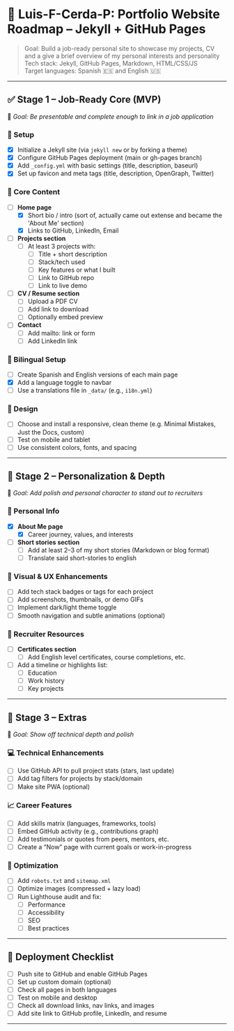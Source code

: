 # 📌 Luis-F-Cerda-P: Portfolio Website Roadmap – Jekyll + GitHub Pages

> Goal: Build a job-ready personal site to showcase my projects, CV and a give a brief overview of my personal interests and personality  
> Tech stack: Jekyll, GitHub Pages, Markdown, HTML/CSS/JS  
> Target languages: Spanish 🇪🇸 and English 🇺🇸

---

## ✅ Stage 1 – Job-Ready Core (MVP)
🎯 _Goal: Be presentable and complete enough to link in a job application_

### 🔹 Setup
- [X] Initialize a Jekyll site (via `jekyll new` or by forking a theme)
- [X] Configure GitHub Pages deployment (main or gh-pages branch)
- [X] Add `_config.yml` with basic settings (title, description, baseurl)
- [X] Set up favicon and meta tags (title, description, OpenGraph, Twitter)

### 🔹 Core Content
- [ ] **Home page**
  - [X] Short bio / intro (sort of, actually came out extense and became the 'About Me' section)
  - [X] Links to GitHub, LinkedIn, Email
- [ ] **Projects section**
  - [ ] At least 3 projects with:
    - [ ] Title + short description
    - [ ] Stack/tech used
    - [ ] Key features or what I built
    - [ ] Link to GitHub repo
    - [ ] Link to live demo 
- [ ] **CV / Resume section**
  - [ ] Upload a PDF CV
  - [ ] Add link to download
  - [ ] Optionally embed preview
- [ ] **Contact**
  - [ ] Add mailto: link or form
  - [ ] Add LinkedIn link

### 🔹 Bilingual Setup
- [ ] Create Spanish and English versions of each main page
- [X] Add a language toggle to navbar
- [ ] Use a translations file in `_data/` (e.g., `i18n.yml`)

### 🔹 Design
- [ ] Choose and install a responsive, clean theme (e.g. Minimal Mistakes, Just the Docs, custom)
- [ ] Test on mobile and tablet
- [ ] Use consistent colors, fonts, and spacing

---

## 🔄 Stage 2 – Personalization & Depth
🎯 _Goal: Add polish and personal character to stand out to recruiters_

### 🔹 Personal Info
- [X] **About Me page**
  - [X] Career journey, values, and interests
- [ ] **Short stories section**
  - [ ] Add at least 2–3 of my short stories (Markdown or blog format)
  - [ ] Translate said short-stories to english

### 🔹 Visual & UX Enhancements
- [ ] Add tech stack badges or tags for each project
- [ ] Add screenshots, thumbnails, or demo GIFs
- [ ] Implement dark/light theme toggle
- [ ] Smooth navigation and subtle animations (optional)

### 🔹 Recruiter Resources
- [ ] **Certificates section**
  - [ ] Add English level certificates, course completions, etc.
- [ ] Add a timeline or highlights list:
  - [ ] Education
  - [ ] Work history
  - [ ] Key projects

---

## 🚀 Stage 3 – Extras
🎯 _Goal: Show off technical depth and polish_

### 💻 Technical Enhancements
- [ ] Use GitHub API to pull project stats (stars, last update)
- [ ] Add tag filters for projects by stack/domain
- [ ] Make site PWA (optional)

### 📈 Career Features
- [ ] Add skills matrix (languages, frameworks, tools)
- [ ] Embed GitHub activity (e.g., contributions graph)
- [ ] Add testimonials or quotes from peers, mentors, etc.
- [ ] Create a “Now” page with current goals or work-in-progress

### 🧪 Optimization
- [ ] Add `robots.txt` and `sitemap.xml`
- [ ] Optimize images (compressed + lazy load)
- [ ] Run Lighthouse audit and fix:
  - [ ] Performance
  - [ ] Accessibility
  - [ ] SEO
  - [ ] Best practices

---

## 🧭 Deployment Checklist
- [ ] Push site to GitHub and enable GitHub Pages
- [ ] Set up custom domain (optional)
- [ ] Check all pages in both languages
- [ ] Test on mobile and desktop
- [ ] Check all download links, nav links, and images
- [ ] Add site link to GitHub profile, LinkedIn, and resume

---